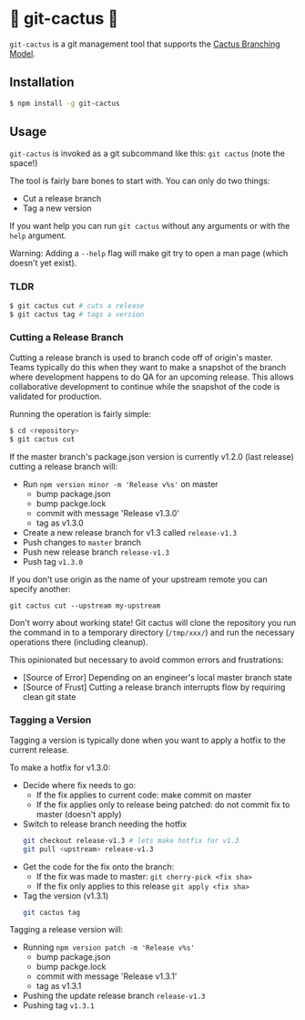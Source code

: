# 🌵 git-cactus 🌵

`git-cactus` is a git management tool that supports the [Cactus Branching Model](https://barro.github.io/2016/02/a-succesful-git-branching-model-considered-harmful/).

## Installation

```sh
$ npm install -g git-cactus
```

## Usage

`git-cactus` is invoked as a git subcommand like this: `git cactus` (note the space!)

The tool is fairly bare bones to start with. You can only do two things:
 - Cut a release branch
 - Tag a new version

If you want help you can run `git cactus` without any arguments or with the `help` argument.

Warning: Adding a `--help` flag will make git try to open a man page (which doesn't yet exist).

### TLDR

```sh
$ git cactus cut # cuts a release
$ git cactus tag # tags a version
```

### Cutting a Release Branch

Cutting a release branch is used to branch code off of origin's master. Teams typically do
this when they want to make a snapshot of the branch where development happens to do QA
for an upcoming release. This allows collaborative development to continue while the snapshot
of the code is validated for production.

Running the operation is fairly simple:

```sh
$ cd <repository>
$ git cactus cut
```

If the master branch's package.json version is currently v1.2.0 (last release) cutting a release
branch will:

 - Run `npm version minor -m 'Release v%s'` on master
    - bump package.json
    - bump packge.lock
    - commit with message 'Release v1.3.0'
    - tag as v1.3.0
  - Create a new release branch for v1.3 called `release-v1.3`
  - Push changes to `master` branch
  - Push new release branch `release-v1.3`
  - Push tag `v1.3.0`

If you don't use origin as the name of your upstream remote you can specify another:

```
git cactus cut --upstream my-upstream
```

Don't worry about working state! Git cactus will clone the repository you run the command in
to a temporary directory (`/tmp/xxx/`) and run the necessary operations there (including cleanup).

This opinionated but necessary to avoid common errors and frustrations:
 - [Source of Error] Depending on an engineer's local master branch state
 - [Source of Frust] Cutting a release branch interrupts flow by requiring clean git state

### Tagging a Version

Tagging a version is typically done when you want to apply a hotfix to the current release.

To make a hotfix for v1.3.0:
 - Decide where fix needs to go:
   - If the fix applies to current code: make commit on master
   - If the fix applies only to release being patched: do not commit fix to master (doesn't apply)
 - Switch to release branch needing the hotfix
   ```sh
   git checkout release-v1.3 # lets make hotfix for v1.3
   git pull <upstream> release-v1.3
   ```
 - Get the code for the fix onto the branch:
    - If the fix was made to master: `git cherry-pick <fix sha>`
    - If the fix only applies to this release `git apply <fix sha>`
 - Tag the version (v1.3.1)
   ```sh
   git cactus tag
   ```

Tagging a release version will:
 - Running `npm version patch -m 'Release v%s'`
    - bump package.json
    - bump packge.lock
    - commit with message 'Release v1.3.1'
    - tag as v1.3.1
 - Pushing the update release branch `release-v1.3`
 - Pushing tag `v1.3.1`
